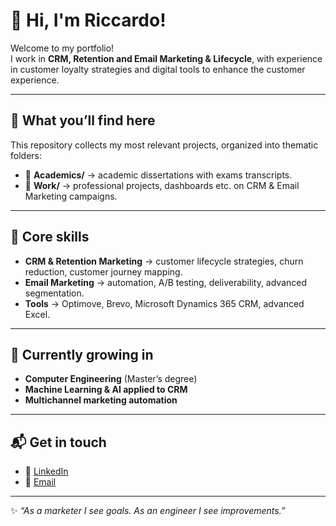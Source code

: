 # 👋 Hi, I'm Riccardo!

Welcome to my portfolio!  
I work in **CRM, Retention and Email Marketing & Lifecycle**, with experience in customer loyalty strategies and digital tools to enhance the customer experience.

---

## 🚀 What you’ll find here
This repository collects my most relevant projects, organized into thematic folders:
 
- 📂 **Academics/** → academic dissertations with exams transcripts.
- 📂 **Work/** → professional projects, dashboards etc. on CRM & Email Marketing campaigns. 

---

## 🎯 Core skills
- **CRM & Retention Marketing** → customer lifecycle strategies, churn reduction, customer journey mapping.  
- **Email Marketing** → automation, A/B testing, deliverability, advanced segmentation.  
- **Tools** → Optimove, Brevo, Microsoft Dynamics 365 CRM, advanced Excel.  

---

## 🌱 Currently growing in
- **Computer Engineering** (Master’s degree)  
- **Machine Learning & AI applied to CRM**  
- **Multichannel marketing automation**  

---

## 📬 Get in touch
- 💼 [LinkedIn](https://www.linkedin.com/in/riccardo-raciti)  
- 📧 [Email](mailto:riccardo.raciti97@gmail.com)   

---

✨ *“As a marketer I see goals. As an engineer I see improvements.”*
